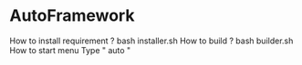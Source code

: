 # AutoFramework
How to install requirement ?
bash installer.sh
How to build ?
bash builder.sh
How to start menu
Type " auto "
